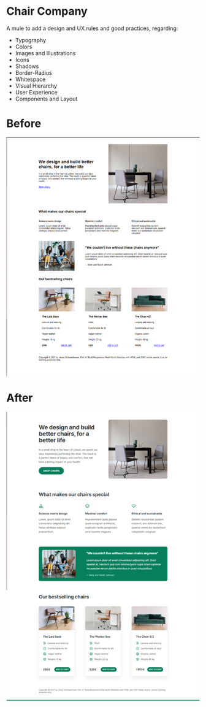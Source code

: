 # Chair Company

A mule to add a design and UX rules and good practices, regarding:

- Typography
- Colors
- Images and Illustrations
- Icons
- Shadows
- Border-Radius
- Whitespace
- Visual Hierarchy
- User Experience
- Components and Layout

# Before
<img align="center" alt="1" height="auto" width="1000px" src="Before.png"/>

# After
<img align="center" alt="2" height="auto" width="1000px" src="After.png"/> 